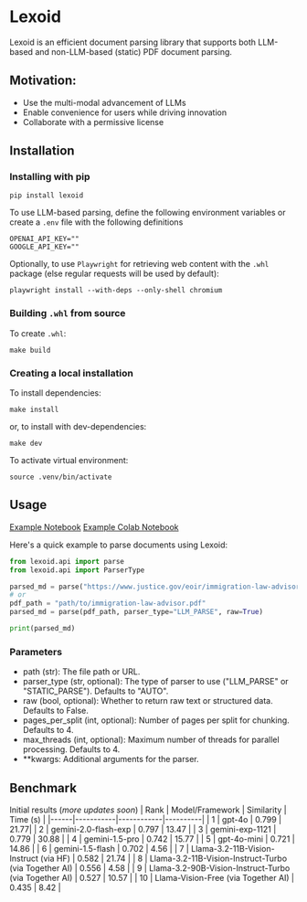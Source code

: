 # Lexoid

Lexoid is an efficient document parsing library that supports both LLM-based and non-LLM-based (static) PDF document parsing.

## Motivation:
- Use the multi-modal advancement of LLMs
- Enable convenience for users while driving innovation
- Collaborate with a permissive license

## Installation
### Installing with pip
```
pip install lexoid
```

To use LLM-based parsing, define the following environment variables or create a `.env` file with the following definitions
```
OPENAI_API_KEY=""
GOOGLE_API_KEY=""
```

Optionally, to use `Playwright` for retrieving web content with the `.whl` package (else regular requests will be used by default):
```
playwright install --with-deps --only-shell chromium
```

### Building `.whl` from source
To create `.whl`:
```
make build
```

### Creating a local installation
To install dependencies:
```
make install
```
or, to install with dev-dependencies:
```
make dev
```

To activate virtual environment:
```
source .venv/bin/activate
```

## Usage
[Example Notebook](https://github.com/oidlabs-com/Lexoid/blob/main/examples/example_notebook.ipynb)
[Example Colab Notebook](https://drive.google.com/file/d/1v9R6VOUp9CEGalgZGeg5G57XzHqh_tB6/view?usp=sharing)

Here's a quick example to parse documents using Lexoid:
``` python
from lexoid.api import parse
from lexoid.api import ParserType

parsed_md = parse("https://www.justice.gov/eoir/immigration-law-advisor", parser_type="LLM_PARSE", raw=True)
# or
pdf_path = "path/to/immigration-law-advisor.pdf"
parsed_md = parse(pdf_path, parser_type="LLM_PARSE", raw=True)

print(parsed_md)
```

### Parameters
- path (str): The file path or URL.
- parser_type (str, optional): The type of parser to use ("LLM_PARSE" or "STATIC_PARSE"). Defaults to "AUTO".
- raw (bool, optional): Whether to return raw text or structured data. Defaults to False.
- pages_per_split (int, optional): Number of pages per split for chunking. Defaults to 4.
- max_threads (int, optional): Maximum number of threads for parallel processing. Defaults to 4.
- **kwargs: Additional arguments for the parser.

## Benchmark
Initial results (_more updates soon_)
| Rank | Model/Framework | Similarity | Time (s) |
|------|-----------|------------|----------|
| 1 | gpt-4o | 0.799 | 21.77|
| 2 | gemini-2.0-flash-exp | 0.797 | 13.47 |
| 3 | gemini-exp-1121 | 0.779 | 30.88 |
| 4 | gemini-1.5-pro | 0.742 | 15.77 |
| 5 | gpt-4o-mini | 0.721 | 14.86 |
| 6 | gemini-1.5-flash | 0.702 | 4.56 |
| 7 | Llama-3.2-11B-Vision-Instruct (via HF) | 0.582 | 21.74 |
| 8 | Llama-3.2-11B-Vision-Instruct-Turbo (via Together AI) | 0.556 | 4.58 |
| 9 | Llama-3.2-90B-Vision-Instruct-Turbo (via Together AI) | 0.527 | 10.57 |
| 10 | Llama-Vision-Free (via Together AI) | 0.435 | 8.42 |
